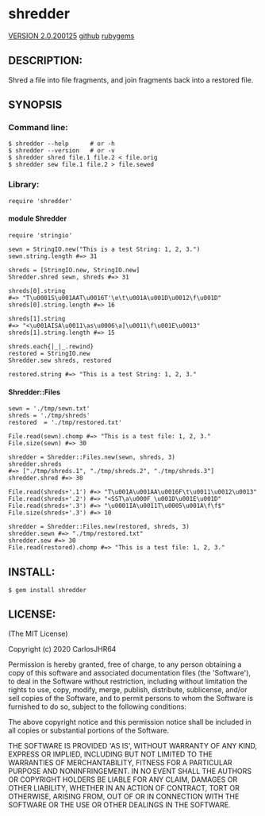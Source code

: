 # shredder

[VERSION 2.0.200125](https://github.com/carlosjhr64/shredder/releases)
[github](https://github.com/carlosjhr64/shredder)
[rubygems](https://rubygems.org/gems/shredder)

## DESCRIPTION:

Shred a file into file fragments, and join fragments back into a restored file.

## SYNOPSIS

### Command line:

    $ shredder --help      # or -h
    $ shredder --version   # or -v
    $ shredder shred file.1 file.2 < file.orig
    $ shredder sew file.1 file.2 > file.sewed

### Library:

    require 'shredder'

#### module Shredder

    require 'stringio'

    sewn = StringIO.new("This is a test String: 1, 2, 3.")
    sewn.string.length #=> 31

    shreds = [StringIO.new, StringIO.new]
    Shredder.shred sewn, shreds #=> 31

    shreds[0].string
    #=> "T\u0001S\u001AAT\u0016T'\e\t\u001A\u001D\u0012\f\u001D"
    shreds[0].string.length #=> 16

    shreds[1].string
    #=> "<\u001AISA\u0011\as\u0006\a]\u0011\f\u001E\u0013"
    shreds[1].string.length #=> 15

    shreds.each{|_|_.rewind}
    restored = StringIO.new
    Shredder.sew shreds, restored

    restored.string #=> "This is a test String: 1, 2, 3."

#### Shredder::Files

    sewn = './tmp/sewn.txt'
    shreds = './tmp/shreds'
    restored  = './tmp/restored.txt'

    File.read(sewn).chomp #=> "This is a test file: 1, 2, 3."
    File.size(sewn) #=> 30

    shredder = Shredder::Files.new(sewn, shreds, 3)
    shredder.shreds
    #=> ["./tmp/shreds.1", "./tmp/shreds.2", "./tmp/shreds.3"]
    shredder.shred #=> 30

    File.read(shreds+'.1') #=> "T\u001A\u001AA\u0016F\t\u0011\u0012\u0013"
    File.read(shreds+'.2') #=> "<SST\a\u000F_\u001D\u001E\u001D"
    File.read(shreds+'.3') #=> "\u0001IA\u0011T\u0005\u001A\f\f$"
    File.size(shreds+'.3') #=> 10

    shredder = Shredder::Files.new(restored, shreds, 3)
    shredder.sewn #=> "./tmp/restored.txt"
    shredder.sew #=> 30
    File.read(restored).chomp #=> "This is a test file: 1, 2, 3."

## INSTALL:

    $ gem install shredder

## LICENSE:

(The MIT License)

Copyright (c) 2020 CarlosJHR64

Permission is hereby granted, free of charge, to any person obtaining
a copy of this software and associated documentation files (the
'Software'), to deal in the Software without restriction, including
without limitation the rights to use, copy, modify, merge, publish,
distribute, sublicense, and/or sell copies of the Software, and to
permit persons to whom the Software is furnished to do so, subject to
the following conditions:

The above copyright notice and this permission notice shall be
included in all copies or substantial portions of the Software.

THE SOFTWARE IS PROVIDED 'AS IS', WITHOUT WARRANTY OF ANY KIND,
EXPRESS OR IMPLIED, INCLUDING BUT NOT LIMITED TO THE WARRANTIES OF
MERCHANTABILITY, FITNESS FOR A PARTICULAR PURPOSE AND NONINFRINGEMENT.
IN NO EVENT SHALL THE AUTHORS OR COPYRIGHT HOLDERS BE LIABLE FOR ANY
CLAIM, DAMAGES OR OTHER LIABILITY, WHETHER IN AN ACTION OF CONTRACT,
TORT OR OTHERWISE, ARISING FROM, OUT OF OR IN CONNECTION WITH THE
SOFTWARE OR THE USE OR OTHER DEALINGS IN THE SOFTWARE.

